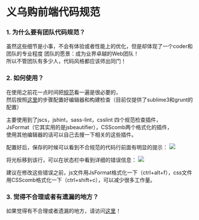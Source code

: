 # 义乌购前端代码规范 

### 1. 为什么要有团队代码规范？  
虽然这些细节是小事，不会有体验或者性能上的优化，但是却体现了一个coder和团队的专业程度 
团队的愿景：成为业界卓越的Web团队！  
所以不管团队有多少人，代码风格都应该师出同门！ 

### 2. 如何使用？ 
在使用之前花一点时间把[规范](http://www.zhujiangwei.com/FeCodeGuide/)看一遍是很必要的，  
然后按照[这里](http://www.zhujiangwei.com/FeCodeGuide/#check)的步骤配置好编辑器和构建检查（目前仅提供了sublime3和grunt的配置）

主要使用到了jscs，jshint，sass-lint，csslint 四个规范检查插件，  
JsFormat（它其实用的是jsbeautifier），CSScomb两个格式化的插件，  
使用其他编辑器的话可以自己去搜一下相关的这些插件。

配置好后，保存的时候可以看到不合规范的代码行前面有明显的提示：
![](http://www.zhujiangwei.com/FeCodeGuide/images/demo_1.png)

将光标移到该行，可以在状态栏中看到详细的错误信息：
![](http://www.zhujiangwei.com/FeCodeGuide/images/demo_2.png)

建议在修改这些错误之前，js文件用JsFormat格式化一下（ctrl+alt+f），css文件用CSScomb格式化一下（ctrl+shift+c），可以减少很多工作量。

### 3. 觉得不合理或者有遗漏的地方？
如果觉得有不合理或者遗漏的地方，请访问[这里](http://www.zhujiangwei.com/FeCodeGuide/issues/new)！

